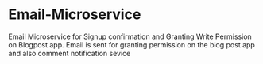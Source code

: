 # Email-Microservice
Email Microservice for Signup confirmation and Granting Write Permission on Blogpost app. Email is sent for granting permission on the blog post app and also comment notification sevice
